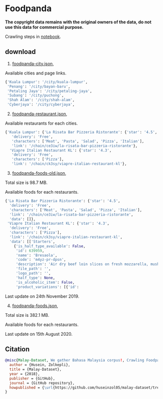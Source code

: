 # Foodpanda

**The copyright data remains with the original owners of the data, do not use this data for commercial purpose.**

Crawling steps in [notebook](notebook).

## download

1. [foodpanda-city.json](foodpanda-city.json),

Available cities and page links.

```python
{'Kuala Lumpur': '/city/kuala-lumpur',
 'Penang': '/city/bayan-baru',
 'Petaling Jaya': '/city/petaling-jaya',
 'Subang': '/city/puchong',
 'Shah Alam': '/city/shah-alam',
 'Cyberjaya': '/city/cyberjaya',
```

2. [foodpanda-restaurant.json](foodpanda-restaurant.json),

Available restaurants for each cities.

```python
{'Kuala Lumpur': {'La Risata Bar Pizzeria Ristorante': {'star': '4.5',
   'delivery': 'Free',
   'characters': ['Meat', 'Pasta', 'Salad', 'Pizza', 'Italian'],
   'link': '/chain/ce3iw/la-risata-bar-pizzeria-ristorante'},
  'Viapre Italian Restaurant KL': {'star': '4.3',
   'delivery': 'Free',
   'characters': ['Pizza'],
   'link': '/chain/ck3sy/viapre-italian-restaurant-kl'},
```

3. [foodpanda-foods-old.json](https://f000.backblazeb2.com/file/malay-dataset/crawler/foodpanda/foodpanda-foods-old.json),

Total size is 98.7 MB.

Available foods for each restaurants.

```python
{'La Risata Bar Pizzeria Ristorante': {'star': '4.5',
  'delivery': 'Free',
  'characters': ['Meat', 'Pasta', 'Salad', 'Pizza', 'Italian'],
  'link': '/chain/ce3iw/la-risata-bar-pizzeria-ristorante',
  'data': []},
 'Viapre Italian Restaurant KL': {'star': '4.3',
  'delivery': 'Free',
  'characters': ['Pizza'],
  'link': '/chain/ck3sy/viapre-italian-restaurant-kl',
  'data': [['Starters',
    {'is_half_type_available': False,
     'id': 639959,
     'name': 'Bresaola',
     'code': 'm4yz-pr-dpsn',
     'description': 'Air dry beef loin slices on fresh mozzarella, mushroom pikles, evo oil and fine balsamic',
     'file_path': '',
     'logo_path': '',
     'half_type': None,
     'is_alcoholic_item': False,
     'product_variations': [{'id':
```

Last update on 24th November 2019.

4. [foodpanda-foods.json](https://f000.backblazeb2.com/file/malay-dataset/crawler/foodpanda/foodpanda-foods.json),

Total size is 382.1 MB.

Available foods for each restaurants. 

Last update on 15th August 2020.

## Citation

```bibtex
@misc{Malay-Dataset, We gather Bahasa Malaysia corpus!, Crawling Foodpanda,
  author = {Husein, Zolkepli},
  title = {Malay-Dataset},
  year = {2018},
  publisher = {GitHub},
  journal = {GitHub repository},
  howpublished = {\url{https://github.com/huseinzol05/malay-dataset/tree/master/crawl/foodpanda}}
}
```